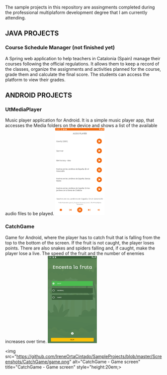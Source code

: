 The sample projects in this repository are assingments completed during the professional multiplaform development degree that I am currently attending.

<h2>JAVA PROJECTS</h2>

<h3>Course Schedule Manager (not finished yet)</h3>
A Spring web application to help teachers in Catalonia (Spain) manage their courses following the official regulations. It allows them to keep a record of the classes, organize the assignments and activities planned for the course, grade them and calculate the final score. The students can access the platform to view their grades.

<h2>ANDROID PROJECTS</h2>

<h3>UtMediaPlayer</h3>
Music player application for Android. It is a simple music player app, that accesses the Media folders on the device and shows a list of the available audio files to be played.

<img src="https://github.com/IreneOrtaCintado/SampleProjects/blob/master/Screenshots/utMediaPlayer/mediaPlayer.png" alt="Mediaplayer" title="Mediaplayer" style="height:20em;">

<h3>CatchGame</h3>
Game for Android, where the player has to catch fruit that is falling from the top to the bottom of the screen. If the fruit is not caught, the player loses points. There are also snakes and spiders falling and, if caught, make the player lose a live. The speed of the fruit and the number of enemies increases over time.


  <img src="https://github.com/IreneOrtaCintado/SampleProjects/blob/master/Screenshots/CatchGame/start.png" alt="CatchGame - Game screen" title="CatchGame - Start screen" style="height:20em;">


<img src="https://github.com/IreneOrtaCintado/SampleProjects/blob/master/Screenshots/CatchGame/game.png" alt="CatchGame - Game screen" title="CatchGame - Game screen" style="height:20em;>
